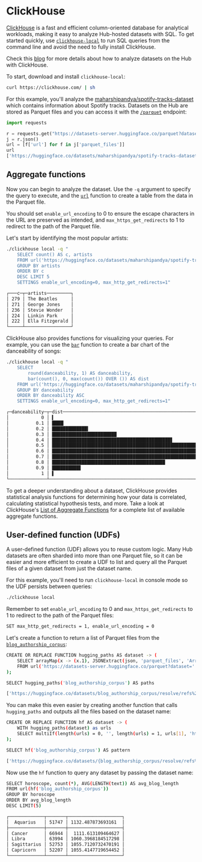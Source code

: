 # ClickHouse

[ClickHouse](https://clickhouse.com/docs/en/intro) is a fast and efficient column-oriented database for analytical workloads, making it easy to analyze Hub-hosted datasets with SQL. To get started quickly, use [`clickhouse-local`](https://clickhouse.com/docs/en/operations/utilities/clickhouse-local) to run SQL queries from the command line and avoid the need to fully install ClickHouse.

<Tip>

Check this [blog](https://clickhouse.com/blog/query-analyze-hugging-face-datasets-with-clickhouse) for more details about how to analyze datasets on the Hub with ClickHouse.

</Tip>

To start, download and install `clickhouse-local`:

```bash
curl https://clickhouse.com/ | sh
```

For this example, you'll analyze the [maharshipandya/spotify-tracks-dataset](https://huggingface.co/datasets/maharshipandya/spotify-tracks-dataset) which contains information about Spotify tracks. Datasets on the Hub are stored as Parquet files and you can access it with the [`/parquet`](parquet) endpoint:

```py
import requests

r = requests.get("https://datasets-server.huggingface.co/parquet?dataset=maharshipandya/spotify-tracks-dataset")
j = r.json()
url = [f['url'] for f in j['parquet_files']]
url
['https://huggingface.co/datasets/maharshipandya/spotify-tracks-dataset/resolve/refs%2Fconvert%2Fparquet/default/train/0000.parquet']
```

## Aggregate functions

Now you can begin to analyze the dataset. Use the `-q` argument to specify the query to execute, and the [`url`](https://clickhouse.com/docs/en/sql-reference/table-functions/url) function to create a table from the data in the Parquet file.

You should set `enable_url_encoding` to 0 to ensure the escape characters in the URL are preserved as intended, and `max_https_get_redirects` to 1 to redirect to the path of the Parquet file.

Let's start by identifying the most popular artists:

```bash
./clickhouse local -q "
    SELECT count() AS c, artists 
    FROM url('https://huggingface.co/datasets/maharshipandya/spotify-tracks-dataset/resolve/refs%2Fconvert%2Fparquet/default/train/0000.parquet') 
    GROUP BY artists 
    ORDER BY c 
    DESC LIMIT 5
    SETTINGS enable_url_encoding=0, max_http_get_redirects=1"

┌───c─┬─artists─────────┐
│ 279 │ The Beatles 	│
│ 271 │ George Jones	│
│ 236 │ Stevie Wonder   │
│ 224 │ Linkin Park 	│
│ 222 │ Ella Fitzgerald │
└─────┴─────────────────┘
```

ClickHouse also provides functions for visualizing your queries. For example, you can use the [`bar`](https://clickhouse.com/docs/en/sql-reference/functions/other-functions#bar) function to create a bar chart of the danceability of songs:

```bash
./clickhouse local -q "
    SELECT
        round(danceability, 1) AS danceability,
        bar(count(), 0, max(count()) OVER ()) AS dist
    FROM url('https://huggingface.co/datasets/maharshipandya/spotify-tracks-dataset/resolve/refs%2Fconvert%2Fparquet/default/train/0000.parquet')
    GROUP BY danceability
    ORDER BY danceability ASC
    SETTINGS enable_url_encoding=0, max_http_get_redirects=1"

┌─danceability─┬─dist─────────────────────────────────────────────────────────────────────────────────┐
│            0 │ ▍                                                                            	      │
│      	   0.1 │ ████▎                                                                        	      │
│      	   0.2 │ █████████████▍                                                               	      │
│      	   0.3 │ ████████████████████████                                                     	      │
│      	   0.4 │ ████████████████████████████████████████████▋                                	      │
│      	   0.5 │ ████████████████████████████████████████████████████████████████████▊        	      │
│      	   0.6 │ ████████████████████████████████████████████████████████████████████████████████     │
│      	   0.7 │ ██████████████████████████████████████████████████████████████████████       	      │
│      	   0.8 │ ██████████████████████████████████████████                                   	      │
│      	   0.9 │ ██████████▋                                                                  	      │
│            1 │ ▌                                                                            	      │
└──────────────┴──────────────────────────────────────────────────────────────────────────────────────┘
```

To get a deeper understanding about a dataset, ClickHouse provides statistical analysis functions for determining how your data is correlated, calculating statistical hypothesis tests, and more. Take a look at ClickHouse's [List of Aggregate Functions](https://clickhouse.com/docs/en/sql-reference/aggregate-functions/reference) for a complete list of available aggregate functions.

## User-defined function (UDFs)

A user-defined function (UDF) allows you to reuse custom logic. Many Hub datasets are often sharded into more than one Parquet file, so it can be easier and more efficient to create a UDF to list and query all the Parquet files of a given dataset from just the dataset name.

For this example, you'll need to run `clickhouse-local` in console mode so the UDF persists between queries:

```bash
./clickhouse local
```

Remember to set `enable_url_encoding` to 0 and `max_https_get_redirects` to 1 to redirect to the path of the Parquet files:

```bash
SET max_http_get_redirects = 1, enable_url_encoding = 0
```

Let's create a function to return a list of Parquet files from the [`blog_authorship_corpus`](https://huggingface.co/datasets/blog_authorship_corpus):

```bash
CREATE OR REPLACE FUNCTION hugging_paths AS dataset -> (
    SELECT arrayMap(x -> (x.1), JSONExtract(json, 'parquet_files', 'Array(Tuple(url String))'))
    FROM url('https://datasets-server.huggingface.co/parquet?dataset=' || dataset, 'JSONAsString')
);

SELECT hugging_paths('blog_authorship_corpus') AS paths

['https://huggingface.co/datasets/blog_authorship_corpus/resolve/refs%2Fconvert%2Fparquet/blog_authorship_corpus/train/0000.parquet','https://huggingface.co/datasets/blog_authorship_corpus/resolve/refs%2Fconvert%2Fparquet/blog_authorship_corpus/train/0001.parquet','https://huggingface.co/datasets/blog_authorship_corpus/resolve/refs%2Fconvert%2Fparquet/blog_authorship_corpus/validation/0000.parquet']
```

You can make this even easier by creating another function that calls `hugging_paths` and outputs all the files based on the dataset name:

```bash
CREATE OR REPLACE FUNCTION hf AS dataset -> (
    WITH hugging_paths(dataset) as urls
    SELECT multiIf(length(urls) = 0, '', length(urls) = 1, urls[1], 'https://huggingface.co/datasets/{' || arrayStringConcat(arrayMap(x -> replaceRegexpOne(replaceOne(x, 'https://huggingface.co/datasets/', ''), '\\.parquet$', ''), urls), ',') || '}.parquet')
);

SELECT hf('blog_authorship_corpus') AS pattern

['https://huggingface.co/datasets/{blog_authorship_corpus/resolve/refs%2Fconvert%2Fparquet/blog_authorship_corpus/blog_authorship_corpus-train-00000-of-00002,blog_authorship_corpus/resolve/refs%2Fconvert%2Fparquet/blog_authorship_corpus/blog_authorship_corpus-train-00001-of-00002,blog_authorship_corpus/resolve/refs%2Fconvert%2Fparquet/blog_authorship_corpus/blog_authorship_corpus-validation}.parquet']
```

Now use the `hf` function to query any dataset by passing the dataset name:

```bash
SELECT horoscope, count(*), AVG(LENGTH(text)) AS avg_blog_length 
FROM url(hf('blog_authorship_corpus')) 
GROUP BY horoscope 
ORDER BY avg_blog_length 
DESC LIMIT(5) 

┌─────────────┬───────┬────────────────────┐
│  Aquarius   │ 51747 │ 1132.487873693161  │
├─────────────┼───────┼────────────────────┤
│ Cancer      │ 66944 │  1111.613109464627 │
│ Libra       │ 63994 │ 1060.3968184517298 │
│ Sagittarius │ 52753 │ 1055.7120732470191 │
│ Capricorn   │ 52207 │ 1055.4147719654452 │
└─────────────┴───────┴────────────────────┘
```